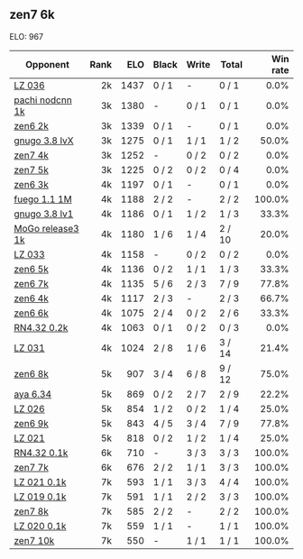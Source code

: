 ## zen7 6k ##

ELO: 967

Opponent | Rank | ELO | Black | Write | Total | Win rate
---------|-----:|----:|-------|-------|-------|-------:
[LZ 036](LZ%20036.md) | 2k | 1437 | 0 / 1 | - | 0 / 1 | 0.0%
[pachi nodcnn 1k](pachi%20nodcnn%201k.md) | 3k | 1380 | - | 0 / 1 | 0 / 1 | 0.0%
[zen6 2k](zen6%202k.md) | 3k | 1339 | 0 / 1 | - | 0 / 1 | 0.0%
[gnugo 3.8 lvX](gnugo%203.8%20lvX.md) | 3k | 1275 | 0 / 1 | 1 / 1 | 1 / 2 | 50.0%
[zen7 4k](zen7%204k.md) | 3k | 1252 | - | 0 / 2 | 0 / 2 | 0.0%
[zen7 5k](zen7%205k.md) | 3k | 1225 | 0 / 2 | 0 / 2 | 0 / 4 | 0.0%
[zen6 3k](zen6%203k.md) | 4k | 1197 | 0 / 1 | - | 0 / 1 | 0.0%
[fuego 1.1 1M](fuego%201.1%201M.md) | 4k | 1188 | 2 / 2 | - | 2 / 2 | 100.0%
[gnugo 3.8 lv1](gnugo%203.8%20lv1.md) | 4k | 1186 | 0 / 1 | 1 / 2 | 1 / 3 | 33.3%
[MoGo release3 1k](MoGo%20release3%201k.md) | 4k | 1180 | 1 / 6 | 1 / 4 | 2 / 10 | 20.0%
[LZ 033](LZ%20033.md) | 4k | 1158 | - | 0 / 2 | 0 / 2 | 0.0%
[zen6 5k](zen6%205k.md) | 4k | 1136 | 0 / 2 | 1 / 1 | 1 / 3 | 33.3%
[zen6 7k](zen6%207k.md) | 4k | 1135 | 5 / 6 | 2 / 3 | 7 / 9 | 77.8%
[zen6 4k](zen6%204k.md) | 4k | 1117 | 2 / 3 | - | 2 / 3 | 66.7%
[zen6 6k](zen6%206k.md) | 4k | 1075 | 2 / 4 | 0 / 2 | 2 / 6 | 33.3%
[RN4.32 0.2k](RN4.32%200.2k.md) | 4k | 1063 | 0 / 1 | 0 / 2 | 0 / 3 | 0.0%
[LZ 031](LZ%20031.md) | 4k | 1024 | 2 / 8 | 1 / 6 | 3 / 14 | 21.4%
[zen6 8k](zen6%208k.md) | 5k | 907 | 3 / 4 | 6 / 8 | 9 / 12 | 75.0%
[aya 6.34](aya%206.34.md) | 5k | 869 | 0 / 2 | 2 / 7 | 2 / 9 | 22.2%
[LZ 026](LZ%20026.md) | 5k | 854 | 1 / 2 | 0 / 2 | 1 / 4 | 25.0%
[zen6 9k](zen6%209k.md) | 5k | 843 | 4 / 5 | 3 / 4 | 7 / 9 | 77.8%
[LZ 021](LZ%20021.md) | 5k | 818 | 0 / 2 | 1 / 2 | 1 / 4 | 25.0%
[RN4.32 0.1k](RN4.32%200.1k.md) | 6k | 710 | - | 3 / 3 | 3 / 3 | 100.0%
[zen7 7k](zen7%207k.md) | 6k | 676 | 2 / 2 | 1 / 1 | 3 / 3 | 100.0%
[LZ 021 0.1k](LZ%20021%200.1k.md) | 7k | 593 | 1 / 1 | 3 / 3 | 4 / 4 | 100.0%
[LZ 019 0.1k](LZ%20019%200.1k.md) | 7k | 591 | 1 / 1 | 2 / 2 | 3 / 3 | 100.0%
[zen7 8k](zen7%208k.md) | 7k | 585 | 2 / 2 | - | 2 / 2 | 100.0%
[LZ 020 0.1k](LZ%20020%200.1k.md) | 7k | 559 | 1 / 1 | - | 1 / 1 | 100.0%
[zen7 10k](zen7%2010k.md) | 7k | 550 | - | 1 / 1 | 1 / 1 | 100.0%
